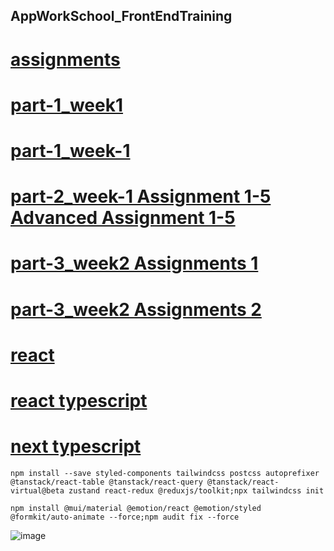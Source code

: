 AppWorkSchool_FrontEndTraining
---

[assignments](https://himyjan.github.io/assignments/)
=

[part-1_week1](https://himyjan.github.io/assignments/part-1_week1/Assignment%201%20(RWD%20Page%20Layout%20in%20pure%20HTML%20and%20CSS)/index.html)
=

[part-1_week-1](https://himyjan.github.io/assignments/part-1_week1/Advanced%20Assignment%201%20(Google%20Developers%20Page)/index.html)
=

[part-2_week-1 Assignment 1-5 Advanced Assignment 1-5](https://himyjan.github.io/assignments/part-2_week1/index.html)
=

[part-3_week2 Assignments 1](https://himyjan.github.io/assignments/part-3_week2/Assignment%201%20(HTML%20DOM%20and%20Event%20Handling)/index.html)
=

[part-3_week2 Assignments 2](https://himyjan.github.io/assignments/part-3_week2/Assignment%202%20(HTML%20DOM%20and%20AJAX)/index.html)
=

[react](https://react-three-alpha.vercel.app/)
=

[react typescript](https://assignments-nine.vercel.app/)
=

[next typescript](https://nexttypescript.vercel.app/)
=

```
npm install --save styled-components tailwindcss postcss autoprefixer @tanstack/react-table @tanstack/react-query @tanstack/react-virtual@beta zustand react-redux @reduxjs/toolkit;npx tailwindcss init
```
```
npm install @mui/material @emotion/react @emotion/styled @formkit/auto-animate --force;npm audit fix --force
```

![image](https://user-images.githubusercontent.com/51815522/181876347-644d8b96-d098-41ba-a438-eb949fc737c2.png)
